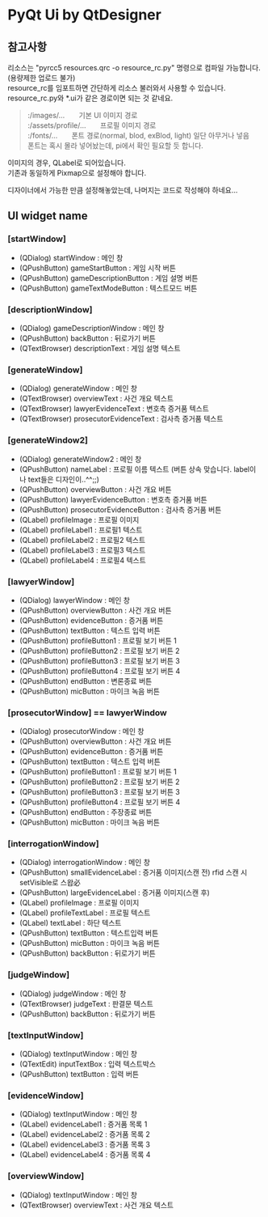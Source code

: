 # PyQt Ui by QtDesigner

## 참고사항
리소스는 "pyrcc5 resources.qrc -o resource_rc.py" 명령으로 컴파일 가능합니다. (용량제한 업로드 불가)  
resource_rc를 임포트하면 간단하게 리소스 불러와서 사용할 수 있습니다.  
resource_rc.py와 *.ui가 같은 경로이면 되는 것 같네요.  
> :/images/...　　기본 UI 이미지 경로  
> :/assets/profile/...　　프로필 이미지 경로  
> :/fonts/...　　폰트 경로(normal, blod, exBlod, light) 일단 아무거나 넣음  
> 폰트는 혹시 몰라 넣어놨는데, pi에서 확인 필요할 듯 합니다.  

이미지의 경우, QLabel로 되어있습니다.  
기존과 동일하게 Pixmap으로 설정해야 합니다.  

디자이너에서 가능한 만큼 설정해놓았는데, 나머지는 코드로 작성해야 하네요...

## UI widget name
### [startWindow]
- (QDialog) startWindow : 메인 창
- (QPushButton) gameStartButton : 게임 시작 버튼
- (QPushButton) gameDescriptionButton : 게임 설명 버튼
- (QPushButton) gameTextModeButton : 텍스트모드 버튼

### [descriptionWindow]
- (QDialog) gameDescriptionWindow : 메인 창
- (QPushButton) backButton : 뒤로가기 버튼
- (QTextBrowser) descriptionText : 게임 설명 텍스트

### [generateWindow]
- (QDialog) generateWindow : 메인 창
- (QTextBrowser) overviewText : 사건 개요 텍스트
- (QTextBrowser) lawyerEvidenceText : 변호측 증거품 텍스트
- (QTextBrowser) prosecutorEvidenceText : 검사측 증거품 텍스트

### [generateWindow2]
- (QDialog) generateWindow2 : 메인 창  
- (QPushButton) nameLabel : 프로필 이름 텍스트 (버튼 상속 맞습니다. label이나 text들은 디자인이..^^;;)
- (QPushButton) overviewButton : 사건 개요 버튼
- (QPushButton) lawyerEvidenceButton : 변호측 증거품 버튼
- (QPushButton) prosecutorEvidenceButton : 검사측 증거품 버튼
- (QLabel) profileImage : 프로필 이미지
- (QLabel) profileLabel1 : 프로필1 텍스트
- (QLabel) profileLabel2 : 프로필2 텍스트
- (QLabel) profileLabel3 : 프로필3 텍스트
- (QLabel) profileLabel4 : 프로필4 텍스트

### [lawyerWindow]
- (QDialog) lawyerWindow : 메인 창
- (QPushButton) overviewButton : 사건 개요 버튼
- (QPushButton) evidenceButton : 증거품 버튼
- (QPushButton) textButton : 텍스트 입력 버튼
- (QPushButton) profileButton1 : 프로필 보기 버튼 1
- (QPushButton) profileButton2 : 프로필 보기 버튼 2
- (QPushButton) profileButton3 : 프로필 보기 버튼 3
- (QPushButton) profileButton4 : 프로필 보기 버튼 4
- (QPushButton) endButton : 변론종료 버튼
- (QPushButton) micButton : 마이크 녹음 버튼

### [prosecutorWindow] == lawyerWindow
- (QDialog) prosecutorWindow : 메인 창
- (QPushButton) overviewButton : 사건 개요 버튼
- (QPushButton) evidenceButton : 증거품 버튼
- (QPushButton) textButton : 텍스트 입력 버튼
- (QPushButton) profileButton1 : 프로필 보기 버튼 1
- (QPushButton) profileButton2 : 프로필 보기 버튼 2
- (QPushButton) profileButton3 : 프로필 보기 버튼 3
- (QPushButton) profileButton4 : 프로필 보기 버튼 4
- (QPushButton) endButton : 주장종료 버튼
- (QPushButton) micButton : 마이크 녹음 버튼

### [interrogationWindow]
- (QDialog) interrogationWindow : 메인 창
- (QPushButton) smallEvidenceLabel : 증거품 이미지(스캔 전) rfid 스캔 시 setVisible로 스왑必
- (QPushButton) largeEvidenceLabel : 증거품 이미지(스캔 후)
- (QLabel) profileImage : 프로필 이미지
- (QLabel) profileTextLabel : 프로필 텍스트
- (QLabel) textLabel : 하단 텍스트
- (QPushButton) textButton : 텍스트입력 버튼
- (QPushButton) micButton : 마이크 녹음 버튼
- (QPushButton) backButton : 뒤로가기 버튼

### [judgeWindow]
- (QDialog) judgeWindow : 메인 창
- (QTextBrowser) judgeText : 판결문 텍스트
- (QPushButton) backButton : 뒤로가기 버튼

### [textInputWindow]
- (QDialog) textInputWindow : 메인 창
- (QTextEdit) inputTextBox : 입력 텍스트박스
- (QPushButton) textButton : 입력 버튼

### [evidenceWindow]
- (QDialog) textInputWindow : 메인 창
- (QLabel) evidenceLabel1 : 증거품 목록 1
- (QLabel) evidenceLabel2 : 증거품 목록 2
- (QLabel) evidenceLabel3 : 증거품 목록 3
- (QLabel) evidenceLabel4 : 증거품 목록 4

### [overviewWindow]
- (QDialog) textInputWindow : 메인 창
- (QTextBrowser) overviewText : 사건 개요 텍스트
